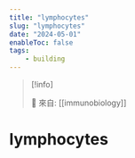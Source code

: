```yaml
---
title: "lymphocytes"
slug: "lymphocytes"
date: "2024-05-01"
enableToc: false
tags:
    - building
---
```


> [!info]
>
> 🌱 來自: [[immunobiology]]

# lymphocytes


